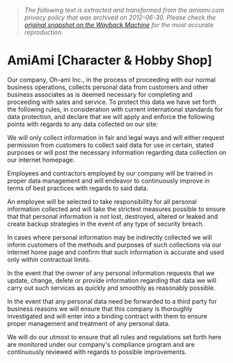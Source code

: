 > *The following text is extracted and transformed from the amiami.com privacy policy that was archived on 2012-06-30. Please check the [original snapshot on the Wayback Machine](https://web.archive.org/web/20120630154233id_/http%3A//www.amiami.com/top/page/t/privacypolicy.html) for the most accurate reproduction.*

# AmiAmi [Character & Hobby Shop]

Our company, Oh-ami Inc., in the process of proceeding with our normal business operations, collects personal data from customers and other business associates as is deemed necessary for completing and proceeding with sales and service. To protect this data we have set forth the following rules, in consideration with current international standards for data protection, and declare that we will apply and enforce the following points with regards to any data collected on our site: 

We will only collect information in fair and legal ways and will either request permission from customers to collect said data for use in certain, stated purposes or will post the necessary information regarding data collection on our internet homepage. 

Employees and contractors employed by our company will be trained in proper data management and will endeavor to continuously improve in terms of best practices with regards to said data. 

An employee will be selected to take responsibility for all personal information collected and will take the strictest measures possible to ensure that that personal information is not lost, destroyed, altered or leaked and create backup strategies in the event of any type of security breach. 

In cases where personal information may be indirectly collected we will inform customers of the methods and purposes of such collections via our internet home page and confirm that such information is accurate and used only within contractual limits. 

In the event that the owner of any personal information requests that we update, change, delete or provide information regarding that data we will carry out such services as quickly and smoothly as reasonably possible. 

In the event that any personal data need be forwarded to a third party for business reasons we will ensure that this company is thoroughly investigated and will enter into a binding contract with them to ensure proper management and treatment of any personal data. 

We will do our utmost to ensure that all rules and regulations set forth here are monitored under our company's compliance program and are continuously reviewed with regards to possible improvements.
